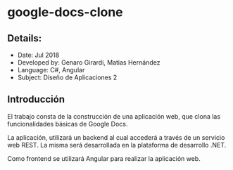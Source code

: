 # google-docs-clone

## Details:

- Date: Jul 2018
- Developed by: Genaro Girardi, Matias Hernández
- Language: C#, Angular
- Subject: Diseño de Aplicaciones 2

## Introducción

El trabajo consta de la construcción de una aplicación web, que clona las funcionalidades básicas de Google Docs.

La aplicación, utilizará un backend al cual accederá a través de un servicio web REST. La misma será desarrollada en la plataforma de desarrollo .NET.

Como frontend se utilizará Angular para realizar la aplicación web.
